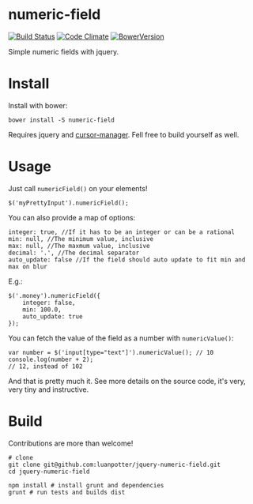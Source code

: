 numeric-field
=====================

[![Build Status](https://img.shields.io/travis/luanpotter/jquery-numeric-field.svg)](https://travis-ci.org/luanpotter/jquery-numeric-field)
[![Code Climate](https://img.shields.io/codeclimate/github/luanpotter/jquery-numeric-field.svg)](https://codeclimate.com/github/luanpotter/jquery-numeric-field)
[![BowerVersion](https://img.shields.io/bower/v/luanpotter/jquery-numeric-field.svg)](http://bower.io/#getting-started)

Simple numeric fields with jquery.

Install
======

Install with bower:

    bower install -S numeric-field

Requires jquery and [cursor-manager](https://github.com/luanpotter/jquery-cursor-manager).
Fell free to build yourself as well.

Usage
=====

Just call `numericField()` on your elements!

    $('myPrettyInput').numericField();

You can also provide a map of options:

    integer: true, //If it has to be an integer or can be a rational
    min: null, //The minimum value, inclusive
    max: null, //The maxmum value, inclusive
    decimal: '.', //The decimal separator
    auto_update: false //If the field should auto update to fit min and max on blur

E.g.:

    $('.money').numericField({
        integer: false,
        min: 100.0,
        auto_update: true
    });

You can fetch the value of the field as a number with `numericValue()`:

    var number = $('input[type="text"]').numericValue(); // 10
    console.log(number + 2);
    // 12, instead of 102

And that is pretty much it. See more details on the source code, it's very, very tiny and instructive.

Build
======

Contributions are more than welcome!

    # clone
    git clone git@github.com:luanpotter/jquery-numeric-field.git
    cd jquery-numeric-field

    npm install # install grunt and dependencies
    grunt # run tests and builds dist

